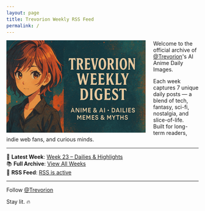 ```yaml
---
layout: page
title: Trevorion Weekly RSS Feed
permalink: /
---
```


<img src="/assets/Banner.png" alt="Trevorion Weekly Digest Banner" style="width: 365px; height: auto; float: left; margin-right: 20px;" />

Welcome to the official archive of [@Trevorion](https://x.com/Trevorion)'s AI Anime Daily Images.

Each week captures 7 unique daily posts — a blend of tech, fantasy, sci-fi, nostalgia, and slice-of-life.  
Built for long-term readers, indie web fans, and curious minds.

---

📅 **Latest Week**: [Week 23 – Dailies & Highlights](/2025/06/02/week-23.html)  
📚 **Full Archive**: [View All Weeks](/archive/)  
📰 **RSS Feed**: [RSS is active](/feed.xml)

---

Follow [@Trevorion](https://x.com/Trevorion)  

Stay lit. 🔥
